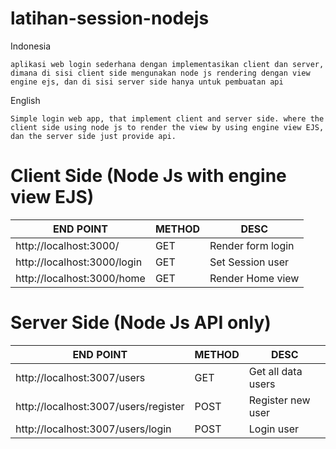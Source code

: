# latihan-session-nodejs

Indonesia
```
aplikasi web login sederhana dengan implementasikan client dan server, dimana di sisi client side mengunakan node js rendering dengan view engine ejs, dan di sisi server side hanya untuk pembuatan api
```

English
```
Simple login web app, that implement client and server side. where the client side using node js to render the view by using engine view EJS, dan the server side just provide api.
```

# Client Side (Node Js with engine view EJS)

| END POINT                   | METHOD | DESC              |
|-----------------------------|--------|-------------------|
| http://localhost:3000/      | GET    | Render form login |
| http://localhost:3000/login | GET    | Set Session user  |
| http://localhost:3000/home  | GET    | Render Home view  |

# Server Side (Node Js API only)

| END POINT                            | METHOD | DESC               |
|--------------------------------------|--------|--------------------|
| http://localhost:3007/users          | GET    | Get all data users |
| http://localhost:3007/users/register | POST   | Register new user  |
| http://localhost:3007/users/login    | POST   | Login user         |
